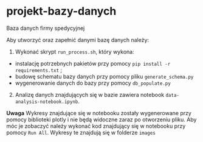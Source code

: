 # projekt-bazy-danych
Baza danych firmy spedycyjnej

Aby utworzyć oraz zapełnić danymi bazę danych należy:
1. Wykonać skrypt `run_process.sh`, który wykona:
  * instalację potrzebnych pakietów przy pomocy `pip install -r requirements.txt` ;
  * budowę schematu bazy danych przy pomocy pliku `generate_schema.py`
  * wygenerowanie danych do bazy przy pomocy `db_populate.py`
2. Analizę danych znajdujących się w bazie zawiera notebook `data-analysis-notebook.ipynb`.

**Uwaga** Wykresy znajdujące się w notebooku zostały wygenerowane przy pomocy biblioteki plotly i nie będą widoczne zaraz po otworzeniu pliku. Aby móc je zobaczyć należy wykonać kod znajdujący się w notebooku przy pomocy `Run All`. Wykresy te znajdują się w folderze `images`
